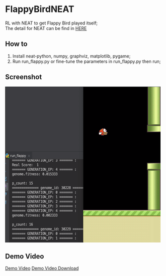 # FlappyBirdNEAT
RL with NEAT to get Flappy Bird played itself;  
The detail for NEAT can be find in [HERE](http://nn.cs.utexas.edu/downloads/papers/stanley.cec02.pdf)

## How to 
1. Install neat-python, numpy, graphviz, matplotlib, pygame;
2. Run run_flappy.py or fine-tune the parameters in run_flappy.py then run;

## Screenshot
<img alt="Demo Video" src="https://raw.githubusercontent.com/oxenoxeno/FlappyBirdNEAT/master/screenshot1.png" width="500" height="500" />

## Demo Video
[Demo Video](http://v.youku.com/v_show/id_XNDAyNzM5Mzc5Mg==.html?spm=a2h3j.8428770.3416059.1)
[Demo Video Download](https://github.com/oxenoxeno/FlappyBirdNEAT/blob/master/Flappy%20Bird%20-%20NEAT.mp4?raw=true)

